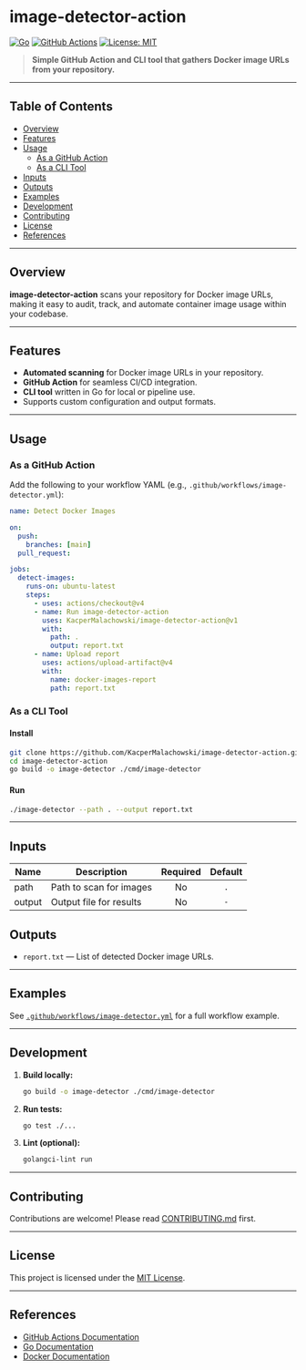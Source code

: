 # image-detector-action

[![Go](https://img.shields.io/badge/Go-1.XX-blue)](https://golang.org/)
[![GitHub Actions](https://github.com/KacperMalachowski/image-detector-action/actions/workflows/test.yml/badge.svg)](https://github.com/KacperMalachowski/image-detector-action/actions)
[![License: MIT](https://img.shields.io/badge/License-MIT-yellow.svg)](LICENSE)

> **Simple GitHub Action and CLI tool that gathers Docker image URLs from your repository.**

---

## Table of Contents

- [Overview](#overview)
- [Features](#features)
- [Usage](#usage)
  - [As a GitHub Action](#as-a-github-action)
  - [As a CLI Tool](#as-a-cli-tool)
- [Inputs](#inputs)
- [Outputs](#outputs)
- [Examples](#examples)
- [Development](#development)
- [Contributing](#contributing)
- [License](#license)
- [References](#references)

---

## Overview

**image-detector-action** scans your repository for Docker image URLs, making it easy to audit, track, and automate container image usage within your codebase.

---

## Features

- **Automated scanning** for Docker image URLs in your repository.
- **GitHub Action** for seamless CI/CD integration.
- **CLI tool** written in Go for local or pipeline use.
- Supports custom configuration and output formats.

---

## Usage

### As a GitHub Action

Add the following to your workflow YAML (e.g., `.github/workflows/image-detector.yml`):

```yaml
name: Detect Docker Images

on:
  push:
    branches: [main]
  pull_request:

jobs:
  detect-images:
    runs-on: ubuntu-latest
    steps:
      - uses: actions/checkout@v4
      - name: Run image-detector-action
        uses: KacperMalachowski/image-detector-action@v1
        with:
          path: .
          output: report.txt
      - name: Upload report
        uses: actions/upload-artifact@v4
        with:
          name: docker-images-report
          path: report.txt
```

### As a CLI Tool

#### Install

```sh
git clone https://github.com/KacperMalachowski/image-detector-action.git
cd image-detector-action
go build -o image-detector ./cmd/image-detector
```

#### Run

```sh
./image-detector --path . --output report.txt
```

---

## Inputs

| Name     | Description                       | Required | Default |
|----------|-----------------------------------|:--------:|:-------:|
| path     | Path to scan for images           |   No     |   `.`   |
| output   | Output file for results           |   No     |  `-`    |

## Outputs

- `report.txt` — List of detected Docker image URLs.

---

## Examples

See [`.github/workflows/image-detector.yml`](.github/workflows/image-detector.yml) for a full workflow example.

---

## Development

1. **Build locally:**
   ```sh
   go build -o image-detector ./cmd/image-detector
   ```
2. **Run tests:**
   ```sh
   go test ./...
   ```
3. **Lint (optional):**
   ```sh
   golangci-lint run
   ```

---

## Contributing

Contributions are welcome! Please read [CONTRIBUTING.md](CONTRIBUTING.md) first.

---

## License

This project is licensed under the [MIT License](LICENSE).

---

## References

- [GitHub Actions Documentation](https://docs.github.com/en/actions)
- [Go Documentation](https://golang.org/doc/)
- [Docker Documentation](https://docs.docker.com/)